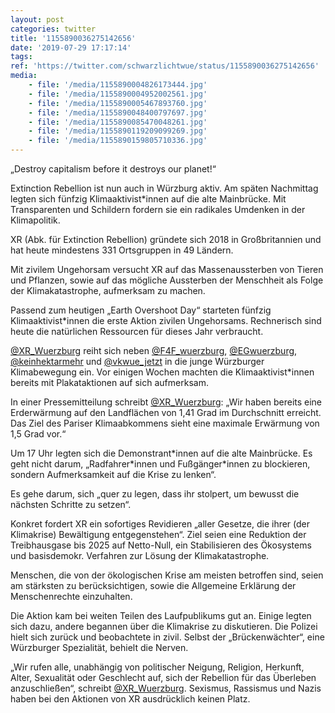 ```yaml
---
layout: post
categories: twitter
title: '1155890036275142656'
date: '2019-07-29 17:17:14'
tags: 
ref: 'https://twitter.com/schwarzlichtwue/status/1155890036275142656'
media:
    - file: '/media/1155890004826173444.jpg'
    - file: '/media/1155890004952002561.jpg'
    - file: '/media/1155890005467893760.jpg'
    - file: '/media/1155890048400797697.jpg'
    - file: '/media/1155890085470048261.jpg'
    - file: '/media/1155890119209099269.jpg'
    - file: '/media/1155890159805710336.jpg'
---
```

„Destroy capitalism before it destroys our planet!“ 



Extinction Rebellion ist nun auch in Würzburg aktiv. Am späten Nachmittag legten sich fünfzig Klimaaktivist\*innen auf die alte Mainbrücke. Mit Transparenten und Schildern fordern sie ein radikales Umdenken in der Klimapolitik.  


XR (Abk. für Extinction Rebellion) gründete sich 2018 in Großbritannien und hat heute mindestens 331 Ortsgruppen in 49 Ländern.  


Mit zivilem Ungehorsam versucht XR auf das Massenaussterben von Tieren und Pflanzen, sowie auf das mögliche Aussterben der Menschheit als Folge der Klimakatastrophe, aufmerksam zu machen. 


Passend zum heutigen „Earth Overshoot Day“ starteten fünfzig Klimaaktivist\*innen die erste Aktion zivilen Ungehorsams. Rechnerisch sind heute die natürlichen Ressourcen für dieses Jahr verbraucht.  


[@XR_Wuerzburg](https://twitter.com/XR_Wuerzburg)  reiht sich neben [@F4F_wuerzburg](https://twitter.com/F4F_wuerzburg), [@EGwuerzburg](https://twitter.com/EGwuerzburg), [@keinhektarmehr](https://twitter.com/keinhektarmehr) und [@vkwue_jetzt](https://twitter.com/vkwue_jetzt) in die junge Würzburger Klimabewegung ein. Vor einigen Wochen machten die Klimaaktivist\*innen bereits mit Plakataktionen auf sich aufmerksam. 


In einer Pressemitteilung schreibt [@XR_Wuerzburg](https://twitter.com/XR_Wuerzburg): „Wir haben bereits eine Erderwärmung auf den Landflächen von 1,41 Grad im Durchschnitt erreicht. Das Ziel des Pariser Klimaabkommens sieht eine maximale Erwärmung von 1,5 Grad vor.“  


Um 17 Uhr legten sich die Demonstrant\*innen auf die alte Mainbrücke. Es geht nicht darum, „Radfahrer\*innen und Fußgänger\*innen zu blockieren, sondern Aufmerksamkeit auf die Krise zu lenken“. 


Es gehe darum, sich „quer zu legen, dass ihr stolpert, um bewusst die nächsten Schritte zu setzen“. 


Konkret fordert XR ein sofortiges Revidieren „aller Gesetze, die ihrer (der Klimakrise) Bewältigung entgegenstehen“. Ziel seien eine Reduktion der Treibhausgase bis 2025 auf Netto-Null, ein Stabilisieren des Ökosystems und basisdemokr. Verfahren zur Lösung der Klimakatastrophe. 


Menschen, die von der ökologischen Krise am meisten betroffen sind, seien am stärksten zu berücksichtigen, sowie die Allgemeine Erklärung der Menschenrechte einzuhalten. 


Die Aktion kam bei weiten Teilen des Laufpublikums gut an. Einige legten sich dazu, andere begannen über die Klimakrise zu diskutieren. Die Polizei hielt sich zurück und beobachtete in zivil. Selbst der „Brückenwächter“, eine Würzburger Spezialität, behielt die Nerven. 


„Wir rufen alle, unabhängig von politischer Neigung, Religion, Herkunft, Alter, Sexualität oder Geschlecht auf, sich der Rebellion für das Überleben anzuschließen“, schreibt [@XR_Wuerzburg](https://twitter.com/XR_Wuerzburg). Sexismus, Rassismus und Nazis haben bei den Aktionen von XR ausdrücklich keinen Platz.  

